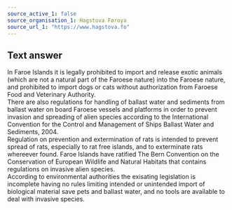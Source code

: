 ```yaml
---
source_active_1: false
source_organisation_1: Hagstova Føroya
source_url_1: "https://www.hagstova.fo"
---
```

## Text answer
In Faroe Islands it is legally prohibited to import and release exotic animals (which are not a natural part of the Faroese nature) into the Faroese nature, and prohibited to import dogs or cats without authorization from Faroese Food and Veterinary Authority.  
There are also regulations for handling of ballast water and sediments from ballast water on board Faroese vessels and platforms in order to prevent invasion and spreading of alien species according to the International Convention for the Control and Management of Ships Ballast Water and Sediments, 2004.  
Regulation on prevention and extermination of rats is intended to prevent spread of rats, especially to rat free islands, and to exterminate rats whereever found.
Faroe Islands have ratified The Bern Convention on the Conservation of European Wildlife and Natural Habitats that contains regulations on invasive alien species.  
According to environmental authorities the exisating legislation is incomplete having no rules limiting intended or unintended import of biological material save pets and ballast water, and no tools are available to deal with invasive species.
